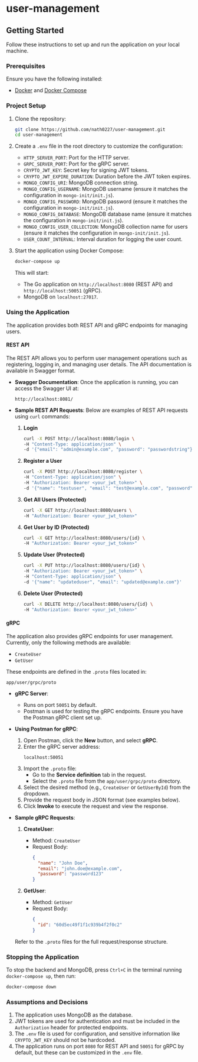 # user-management

## Getting Started

Follow these instructions to set up and run the application on your local machine.

### Prerequisites

Ensure you have the following installed:
- [Docker](https://www.docker.com/) and [Docker Compose](https://docs.docker.com/compose/)

### Project Setup

1. Clone the repository:
   ```bash
   git clone https://github.com/nath0227/user-management.git
   cd user-management
   ```

2. Create a `.env` file in the root directory to customize the configuration:
   - `HTTP_SERVER_PORT`: Port for the HTTP server.
   - `GRPC_SERVER_PORT`: Port for the gRPC server.
   - `CRYPTO_JWT_KEY`: Secret key for signing JWT tokens.
   - `CRYPTO_JWT_EXPIRE_DURATION`: Duration before the JWT token expires.
   - `MONGO_CONFIG_URI`: MongoDB connection string.
   - `MONGO_CONFIG_USERNAME`: MongoDB username (ensure it matches the configuration in `mongo-init/init.js`).
   - `MONGO_CONFIG_PASSWORD`: MongoDB password (ensure it matches the configuration in `mongo-init/init.js`).
   - `MONGO_CONFIG_DATABASE`: MongoDB database name (ensure it matches the configuration in `mongo-init/init.js`).
   - `MONGO_CONFIG_USER_COLLECTION`: MongoDB collection name for users (ensure it matches the configuration in `mongo-init/init.js`).
   - `USER_COUNT_INTERVAL`: Interval duration for logging the user count.

3. Start the application using Docker Compose:
   ```bash
   docker-compose up
   ```

   This will start:
   - The Go application on `http://localhost:8080` (REST API) and `http://localhost:50051` (gRPC).
   - MongoDB on `localhost:27017`.

### Using the Application

The application provides both REST API and gRPC endpoints for managing users.

#### REST API

The REST API allows you to perform user management operations such as registering, logging in, and managing user details. The API documentation is available in Swagger format.

- **Swagger Documentation**: Once the application is running, you can access the Swagger UI at:
  ```
  http://localhost:8081/
  ```

- **Sample REST API Requests**:
  Below are examples of REST API requests using `curl` commands:

  1. **Login**
     ```bash
     curl -X POST http://localhost:8080/login \
     -H "Content-Type: application/json" \
     -d '{"email": "admin@example.com", "password": "passwordstring"}'
     ```

  2. **Register a User**
     ```bash
     curl -X POST http://localhost:8080/register \
     -H "Content-Type: application/json" \
     -H "Authorization: Bearer <your_jwt_token>" \
     -d '{"name": "testuser", "email": "test@example.com", "password": "password123"}'
     ```

  3. **Get All Users (Protected)**
     ```bash
     curl -X GET http://localhost:8080/users \
     -H "Authorization: Bearer <your_jwt_token>"
     ```

  4. **Get User by ID (Protected)**
     ```bash
     curl -X GET http://localhost:8080/users/{id} \
     -H "Authorization: Bearer <your_jwt_token>"
     ```

  5. **Update User (Protected)**
     ```bash
     curl -X PUT http://localhost:8080/users/{id} \
     -H "Authorization: Bearer <your_jwt_token>" \
     -H "Content-Type: application/json" \
     -d '{"name": "updateduser", "email": "updated@example.com"}'
     ```

  6. **Delete User (Protected)**
     ```bash
     curl -X DELETE http://localhost:8080/users/{id} \
     -H "Authorization: Bearer <your_jwt_token>"
     ```

#### gRPC

The application also provides gRPC endpoints for user management. Currently, only the following methods are available:
- `CreateUser`
- `GetUser`

These endpoints are defined in the `.proto` files located in:
```
app/user/grpc/proto
```

- **gRPC Server**:
  - Runs on port `50051` by default.
  - Postman is used for testing the gRPC endpoints. Ensure you have the Postman gRPC client set up.

- **Using Postman for gRPC**:
  1. Open Postman, click the **New** button, and select **gRPC**.
  2. Enter the gRPC server address:
     ```
     localhost:50051
     ```
  3. Import the `.proto` file:
     - Go to the **Service definition** tab in the request.
     - Select the `.proto` file from the `app/user/grpc/proto` directory.
  4. Select the desired method (e.g., `CreateUser` or `GetUserById`) from the dropdown.
  5. Provide the request body in JSON format (see examples below).
  6. Click **Invoke** to execute the request and view the response.

- **Sample gRPC Requests**:
  1. **CreateUser**:
     - Method: `CreateUser`
     - Request Body:
       ```json
       {
         "name": "John Doe",
         "email": "john.doe@example.com",
         "password": "password123"
       }
       ```

  2. **GetUser**:
     - Method: `GetUser`
     - Request Body:
       ```json
       {
         "id": "60d5ec49f1f1c939b4f2f0c2"
       }
       ```

  Refer to the `.proto` files for the full request/response structure.

### Stopping the Application

To stop the backend and MongoDB, press `Ctrl+C` in the terminal running `docker-compose up`, then run:
```bash
docker-compose down
```

### Assumptions and Decisions

1. The application uses MongoDB as the database.
2. JWT tokens are used for authentication and must be included in the `Authorization` header for protected endpoints.
3. The `.env` file is used for configuration, and sensitive information like `CRYPTO_JWT_KEY` should not be hardcoded.
4. The application runs on port `8080` for REST API and `50051` for gRPC by default, but these can be customized in the `.env` file.
